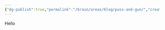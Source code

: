 ```yaml
---
{"dg-publish":true,"permalink":"/brain/areas/blog/puss-and-gun/","created":"2024-11-19T17:19:04.817+03:00","updated":"2024-11-19T17:21:57.743+03:00"}
---
```


Hello